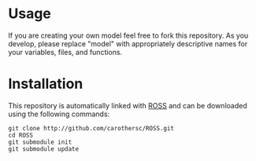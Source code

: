 # Usage

If you are creating your own model feel free to fork this repository.
As you develop, please replace "model" with appropriately descriptive names for your variables, files, and functions.

# Installation

This repository is automatically linked with [ROSS](http://github.com/carothersc/ROSS) and can be downloaded using the following commands:
```
git clone http://github.com/carothersc/ROSS.git
cd ROSS
git submodule init
git submodule update
```
